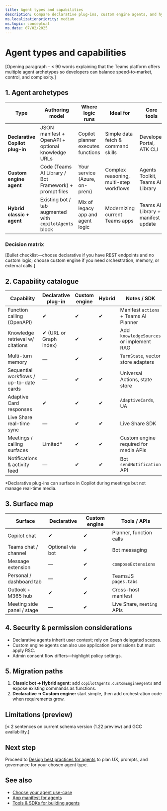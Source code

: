 ```yaml
---
title: Agent types and capabilities  
description: Compare declarative plug-ins, custom engine agents, and hybrid approaches, and learn which capabilities each model supports across Microsoft Teams and Microsoft 365 Copilot.  
ms.localizationpriority: medium  
ms.topic: conceptual
ms.date: 07/02/2025  
---
```

# Agent types and capabilities  

[Opening paragraph – ≤ 90 words explaining that the Teams platform offers multiple agent archetypes so developers can balance speed-to-market, control, and complexity.]

## 1. Agent archetypes  

| Type | Authoring model | Where logic runs | Ideal for | Core tools |  
|------|-----------------|------------------|-----------|------------|  
| **Declarative Copilot plug-in** | JSON manifest + OpenAPI + optional knowledge URLs | Copilot planner executes functions | Simple data fetch & command skills | Developer Portal, ATK CLI |  
| **Custom engine agent** | Code (Teams AI Library / Bot Framework) + prompt files | Your service (Azure, on-prem) | Complex reasoning, multi-step workflows | Agents Toolkit, Teams AI Library |  
| **Hybrid classic + agent** | Existing bot / tab augmented with `copilotAgents` block | Mix of legacy app and agent logic | Modernizing current Teams apps | Teams AI Library + manifest update |

### Decision matrix  

[Bullet checklist—choose declarative if you have REST endpoints and no custom logic; choose custom engine if you need orchestration, memory, or external calls.]

## 2. Capability catalogue  

| Capability | Declarative plug-in | Custom engine | Hybrid | Notes / SDK |  
|------------|--------------------|---------------|--------|-------------|  
| Function calling (OpenAPI) | ✔ | ✔ | ✔ | Manifest `actions` + Teams AI Planner |  
| Knowledge retrieval w/ citations | ✔ (URL or Graph index) | ✔ | ✔ | Add `knowledgeSources` or implement RAG |  
| Multi-turn memory | — | ✔ | ✔ | `TurnState`, vector store adapters |  
| Sequential workflows / up-to-date cards | — | ✔ | ✔ | Universal Actions, state store |  
| Adaptive Card responses | ✔ | ✔ | ✔ | `AdaptiveCards`, UA |  
| Live Share real-time sync | — | ✔ | ✔ | Live Share SDK |  
| Meetings / calling surfaces | Limited* | ✔ | ✔ | Custom engine required for media APIs |  
| Notifications & activity feed | — | ✔ | ✔ | Bot `sendNotification` API |  

\*Declarative plug-ins can surface in Copilot during meetings but not manage real-time media.

## 3. Surface map  

| Surface | Declarative | Custom engine | Tools / APIs |  
|---------|-------------|---------------|--------------|  
| Copilot chat | ✔ | ✔ | Planner, function calls |  
| Teams chat / channel | Optional via bot | ✔ | Bot messaging |  
| Message extension | — | ✔ | `composeExtensions` |  
| Personal / dashboard tab | — | ✔ | TeamsJS `pages.tabs` |  
| Outlook + M365 hub | ✔ | ✔ | Cross-host manifest |  
| Meeting side panel / stage | — | ✔ | Live Share, `meeting` APIs |

## 4. Security & permission considerations  

- Declarative agents inherit user context; rely on Graph delegated scopes.  
- Custom engine agents can also use application permissions but must apply RSC.  
- Admin consent flow differs—highlight policy settings.

## 5. Migration paths  

1. **Classic bot ➜ Hybrid agent:** add `copilotAgents.customEngineAgents` and expose existing commands as functions.  
2. **Declarative ➜ Custom engine:** start simple, then add orchestration code when requirements grow.

## Limitations (preview)  

[≤ 2 sentences on current schema version (1.22 preview) and GCC availability.]

## Next step  

Proceed to [Design best practices for agents](design-best-practices-for-agents-outline.md) to plan UX, prompts, and governance for your chosen agent type.

## See also  

- [Choose your agent use-case](choose-your-agent-use-case.md)  
- [App manifest for agents](../build/app-manifest-for-agents.md)  
- [Tools & SDKs for building agents](tools-and-sdks-for-agents.md)
